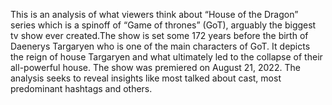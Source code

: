 This is an analysis of what viewers think about “House of the Dragon” series which is a spinoff of “Game of thrones” (GoT), arguably the biggest tv show ever created.The show is set some 172 years before the birth of Daenerys Targaryen who is one of the main characters of GoT. It depicts the reign of house Targaryen and what ultimately led to the collapse of their all-powerful house. 
The show was premiered on August 21, 2022. 
The analysis seeks to reveal insights like most talked about cast, most predominant hashtags and others.  
